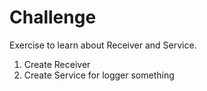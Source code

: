 # Challenge

Exercise to learn about Receiver and Service.

1. Create Receiver
2. Create Service for logger something 